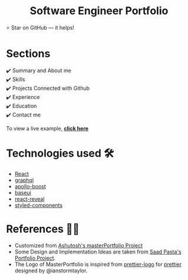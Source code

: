 <h1 align="center"> Software Engineer Portfolio </h1> 

:star: Star  on GitHub — it helps!

# Sections 

✔️ Summary and About me\
✔️ Skills \
✔️ Projects Connected with Github\
✔️ Experience\
✔️ Education\
✔️ Contact me

To view a live example, **[click here](https://Mohd-Taqiuddin.github.io/Portfolio)**


# Technologies used 🛠️

- [React](https://reactjs.org/)
- [graphql](https://graphql.org/)
- [apollo-boost](https://www.apollographql.com/docs/react/get-started/)
- [baseui](https://github.com/uber/baseweb)
- [react-reveal](https://www.react-reveal.com/)
- [styled-components](https://styled-components.com/)

# References 👏🏻

- Customized from [Ashutosh's masterPortfolio Project](https://github.com/ashutosh1919/masterPortfolio/tree/master)
- Some Design and Implementation Ideas are taken from [Saad Pasta's Portfolio Project](https://github.com/saadpasta/developerFolio).
- The Logo of MasterPortfolio is inspired from [prettier-logo](https://github.com/prettier/prettier-logo) for [prettier](https://github.com/prettier/prettier) designed by @ianstormtaylor.
